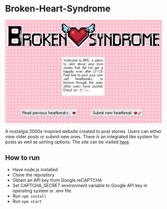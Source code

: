 # Broken-Heart-Syndrome

![This is an image](./homepage_screenshot.PNG)

A nostalgia 2000s-inspired website created to post stories. Users can either view older posts or submit new ones. 
There is an integrated like system for posts as well as sorting options. The site can be visited [here](https://brokenheartsyndro.me/).

## How to run 
- Have node.js installed
- Clone the repository
- Obtain an API key from Google reCAPTCHA 
- Set CAPTCHA_SECRET environment variable to Google API key in operating system or .env file
- Run ```npm install```
- Run ```npm start```
